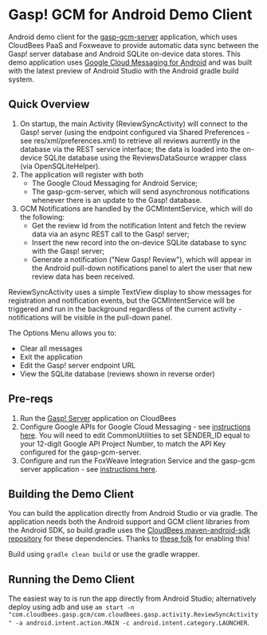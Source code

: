 Gasp! GCM for Android Demo Client
=================================

Android demo client for the [gasp-gcm-server](https://github.com/mqprichard/gasp-gcm-server) application, which uses CloudBees PaaS and Foxweave to provide automatic data sync between the Gasp! server database and Android SQLite on-device data stores.  This demo application uses [Google Cloud Messaging for Android](http://developer.android.com/google/gcm/index.html) and was built with the latest preview of Android Studio with the Android gradle build system.

Quick Overview
--------------

1. On startup, the main Activity (ReviewSyncActivity) will connect to the Gasp! server (using the endpoint configured via Shared Preferences - see res/xml/preferences.xml) to retrieve all reviews aurrently in the database via the REST service interface; the data is loaded into the on-device SQLite database using the ReviewsDataSource wrapper class (via OpenSQLiteHelper).
2. The application will register with both
   - The Google Cloud Messaging for Android Service;
   - The gasp-gcm-server, which will send asynchronous notifications whenever there is an update to the Gasp! database.
3. GCM Notifications are handled by the GCMIntentService, which will do the following:
   - Get the review Id from the notification Intent and fetch the review data via an async REST call to the Gasp! server;
   - Insert the new record into the on-device SQLite database to sync with the Gasp! server;
   - Generate a notification ("New Gasp! Review"), which will appear in the Android pull-down notifications panel to alert the user that new review data has been received.

ReviewSyncActivity uses a simple TextView display to show messages for registration and notification events, but the GCMIntentService will be triggered and run in the background regardless of the current activity - notifications will be visible in the pull-down panel.  

The Options Menu allows you to:
   - Clear all messages
   - Exit the application
   - Edit the Gasp! server endpoint URL
   - View the SQLite database (reviews shown in reverse order)

Pre-reqs
--------
1. Run the [Gasp! Server](https://github.com/cloudbees/gasp-server) application on CloudBees
2. Configure Google APIs for Google Cloud Messaging - see [instructions here](https://github.com/mqprichard/gasp-gcm-server/blob/master/README.md).  You will need to edit CommonUtilities to set SENDER_ID equal to your 12-digit Google API Project Number, to match the API Key configured for the gasp-gcm-server.
3. Configure and run the FoxWeave Integration Service and the gasp-gcm server application - see [instructions here](https://github.com/mqprichard/gasp-gcm-server/blob/master/README.md).

Building the Demo Client
------------------------
You can build the application directly from Android Studio or via gradle. The application needs both the Android support and GCM client libraries from the Android SDK, so build.gradle uses the [CloudBees maven-android-sdk repository](https://repository-maven-android-sdk.forge.cloudbees.com/release/) for these dependencies.  Thanks to [these folk](https://github.com/mosabua/maven-android-sdk-deployer) for enabling this!

Build using `gradle clean build` or use the gradle wrapper.

Running the Demo Client
-----------------------
The easiest way to is run the app directly from Android Studio; alternatively deploy using adb and use `am start -n "com.cloudbees.gasp.gcm/com.cloudbees.gasp.activity.ReviewSyncActivity" -a android.intent.action.MAIN -c android.intent.category.LAUNCHER`.


